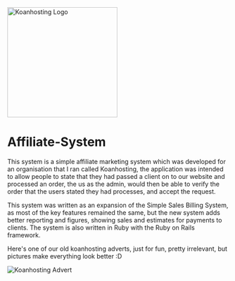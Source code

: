<img src="http://www.koansystems.co.uk/img/Koanhosting/hugelogo.png" style="width: 250px; height: auto;" title="Koanhosting Logo" alt="Koanhosting Logo" />

Affiliate-System
================

This system is a simple affiliate marketing system which was developed for an organisation that I ran called Koanhosting, the application was intended to allow people to state that they had passed a client on to our website and processed an order, the us as the admin, would then be able to verify the order that the users stated they had processes, and accept the request.

This system was written as an expansion of the Simple Sales Billing System, as most of the key features remained the same, but the new system adds better reporting and figures, showing sales and estimates for payments to clients. The system is also written in Ruby with the Ruby on Rails framework.

Here's one of our old koanhosting adverts, just for fun, pretty irrelevant, but pictures make everything look better :D


<img src="http://www.koansystems.co.uk/img/Koanhosting/koanhostingadvert.png" title="Koanhosting Advert" alt="Koanhosting Advert" />
